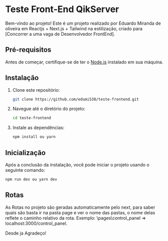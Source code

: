 # Teste Front-End QikServer

Bem-vindo ao projeto! Este é um projeto realizado por Eduardo Miranda de oliveira em Reactjs + Next.js + Tailwind na estilização, criado para [Concorrer a uma vaga de Desenvolvedor FrontEnd].

## Pré-requisitos

Antes de começar, certifique-se de ter o [Node.js](https://nodejs.org/) instalado em sua máquina.

## Instalação

1. Clone este repositório:

    ```bash
    git clone https://github.com/edumi538/teste-frontend.git
    ```

2. Navegue até o diretório do projeto:

    ```bash
    cd teste-frontend
    ```

3. Instale as dependências:

    ```bash
    npm install ou yarn
    ```
    
## Inicialização

Após a conclusão da instalação, você pode iniciar o projeto usando o seguinte comando:

```bash
npm run dev ou yarn dev
```
## Rotas

As Rotas no projeto são geradas automaticamente pelo next, para saber quais são basta ir na pasta page e ver o nome das pastas, o nome delas reflete o caminho relativo da rota.
Exemplo: \pages\control_panel => localhost:3000/control_panel.

Desde ja Agradeço!

